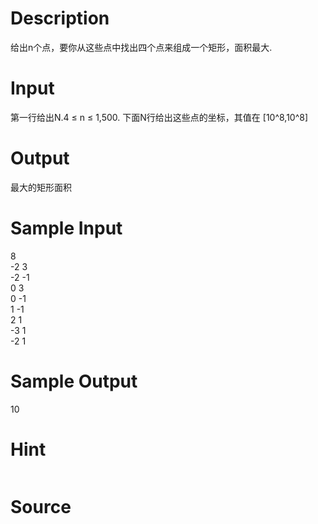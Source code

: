 
# Description

<div class="content"><p>给出n个点，要你从这些点中找出四个点来组成一个矩形，面积最大.</p></div>

# Input

<div class="content"><p>第一行给出N.4 ≤ n ≤ 1,500. 下面N行给出这些点的坐标，其值在 [10^8,10^8]</p></div>

# Output

<div class="content"><p>最大的矩形面积</p></div>

# Sample Input

<div class="content"><span class="sampledata">8<br/>
-2 3<br/>
-2 -1<br/>
0 3<br/>
0 -1<br/>
1 -1<br/>
2 1<br/>
-3 1<br/>
-2 1</span></div>

# Sample Output

<div class="content"><span class="sampledata">10</span></div>

# Hint

<div class="content"><p></p><p><img border="0" src="source/bzoj/1356/img/aHR0cHM6Ly9seWRzeS5jb20vSnVkZ2VPbmxpbmUvaW1hZ2VzLzEzNTYuanBn.jpg" alt=""/></p><p></p></div>

# Source

<div class="content"><p><a href="problemset.php?search="></a></p></div>

